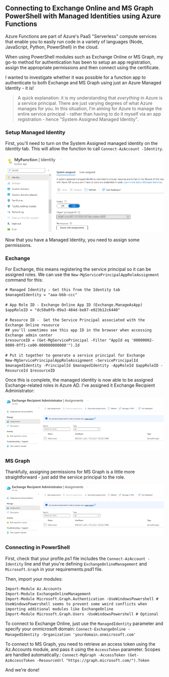 ## Connecting to Exchange Online and MS Graph PowerShell with Managed Identities using Azure Functions

Azure Functions are part of Azure's PaaS "Serverless" compute services that enable you to easily run code in a variety of languages (Node, JavaScript, Python, PowerShell) in the cloud.

When using PowerShell modules such as Exchange Online or MS Graph, my go-to method for authentication has been to setup an app registration, assign the appropriate permissions and then connect using the certificate.

I wanted to investigate whether it was possible for a function app to authenticate to both Exchange and MS Graph using just an Azure Managed Identity - it is!

> A quick explanation: it is my understanding that *everything* in Azure is a service principal. There are just varying degrees of what Azure manages for you. In this situation, I'm aiming for Azure to manage the entire service principal - rather than having to do it myself via an app registration - hence "System Assigned Managed Identity".

### Setup Managed Identity

First, you'll need to turn on the System Assigned managed identity on the *Identity* tab. This will allow the function to call `Connect-AzAccount -Identity`.

![identity.png](/img/2022-12-13-func-managed-id/identity.png)

Now that you have a Managed Identity, you need to assign some permissions.

### Exchange

For Exchange, this means registering the service principal so it can be assigned roles. We can use the `New-MgServicePrincipalAppRoleAssignment` command for this:

```
# Managed Identity - Get this from the Identity tab
$managedIdentity = "aaa-bbb-ccc"

# App Role ID - Exchange Online App ID (Exchange.ManageAsApp)
$appRoleID = "dc50a0fb-09a3-484d-be87-e023b12c6440"

# Resource ID -  Get the Service Principal associated with the Exchange Online resource
## you'll sometimes see this app ID in the browser when accessing Exchange admin center
$resourceID = (Get-MgServicePrincipal -Filter "AppId eq '00000002-0000-0ff1-ce00-000000000000'").Id

# Put it together to generate a service principal for Exchange
New-MgServicePrincipalAppRoleAssignment -ServicePrincipalId $managedIdentity -PrincipalId $managedIdentity -AppRoleId $appRoleID -ResourceId $resourceID
```

Once this is complete, the managed identity is now able to be assigned Exchange-related roles in Azure AD. I've assigned it Exchange Recipient Administrator:

![exchange-sp.png](/img/2022-12-13-func-managed-id/exchange-sp.png)

### MS Graph

Thankfully, assigning permissions for MS Graph is a little more straightforward - just add the service principal to the role.

![exchange-sp.png](/img/2022-12-13-func-managed-id/exchange-sp.png)

### Connecting in PowerShell

First, check that your profile.ps1 file includes the `Connect-AzAccount -Identity` line and that you're defining `ExchangeOnlineManagement` and `Microsoft.Graph` in your requirements.psd1 file.

Then, import your modules:
```
Import-Module Az.Accounts
Import-Module ExchangeOnlineManagement
Import-Module Microsoft.Graph.Authentication -UseWindowsPowershell # UseWindowsPowershell seems to prevent some weird conflicts when importing additional modules like ExchangeOnline
Import-Module Microsoft.Graph.Users -UseWindowsPowershell # Optional
```

To connect to Exchange Online, just use the `ManagedIdentity` parameter and specify your onmicrosoft domain:
`Connect-ExchangeOnline -ManagedIdentity -Organization 'yourdomain.onmicrosoft.com'`

To connect to MS Graph, you need to retrieve an access token using the Az.Accounts module, and pass it using the `AccessToken` parameter. Scopes are handled automatically.:
`Connect-MgGraph -AccessToken (Get-AzAccessToken -ResourceUrl "https://graph.microsoft.com/").Token`

And we're done!
